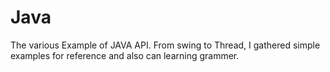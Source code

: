 # Java

The various Example of JAVA API. From swing to Thread, I gathered simple examples for reference and also can learning grammer.
